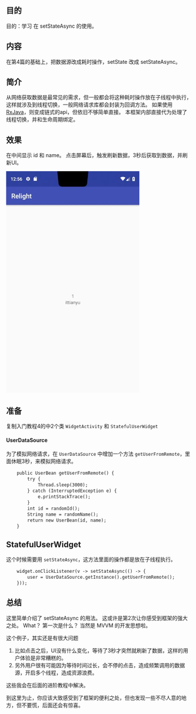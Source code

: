 

## 目的 ##
目的：学习 在 setStateAsync 的使用。

## 内容 ##
在第4篇的基础上，把数据源改成耗时操作，setState 改成 setStateAsync。

## 简介 ##
从网络获取数据是最常见的需求，但一般都会将这种耗时操作放在子线程中执行，这样就涉及到线程切换，一般网络请求库都会封装为回调方法。
如果使用 [RxJava](https://github.com/ReactiveX/RxJava)，则变成链式的api，但依旧不够简单直接。
本框架内部直接代为处理了线程切换，并和生命周期绑定。

## 效果 ##
在中间显示 id 和 name。
点击屏幕后，触发刷新数据，3秒后获取到数据，并刷新UI。

![](../../images/1_AndroidWidget.jpg)


## 准备 ##

复制入门教程4的中2个类 `WidgetActivity` 和 `StatefulUserWidget`

#### UserDataSource ####

为了模拟网络请求，在 `UserDataSource` 中增加一个方法 `getUserFromRemote`，里面休眠3秒，来模拟网络请求。
```
    public UserBean getUserFromRemote() {
        try {
            Thread.sleep(3000);
        } catch (InterruptedException e) {
            e.printStackTrace();
        }
        int id = randomId();
        String name = randomName();
        return new UserBean(id, name);
    }
```

## StatefulUserWidget ##

这个时候需要用 `setStateAsync`，这方法里面的操作都是放在子线程执行。

```
    widget.onClickListener(v -> setStateAsync(() -> {
        user = UserDataSource.getInstance().getUserFromRemote();
    }));
```


## 总结 ##

这里简单介绍了 setStateAsync 的用法。 这或许是第2次让你感受到框架的强大之处。 What？ 第一次是什么？ 当然是 MVVM 的开发思想啦。

这个例子，其实还是有很大问题
1. 比如点击之后，UI没有什么变化，等待了3秒才突然就刷新了数据，这样的用户体验是非常糟糕的。
2. 另外用户很有可能因为等待时间过长，会不停的点击，造成频繁调用的数据源，开启多个线程，造成资源浪费。

这些我会在后面的进阶教程中解决。

到这里为止，你应该大致感受到了框架的便利之处，但也发现一些不尽人意的地方，但不要慌，后面还会有惊喜。
